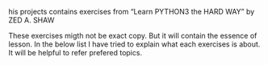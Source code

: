 his projects contains exercises from “Learn PYTHON3 the HARD WAY” by ZED A. SHAW

These exercises migth not be exact copy. But it will contain the essence of lesson. In the below list I have tried to explain what each exercises is about. It will be helpful to refer prefered topics.
